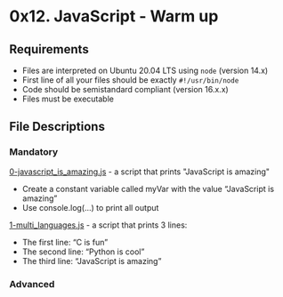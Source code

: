 # 0x12. JavaScript - Warm up
## Requirements
- Files are interpreted on Ubuntu 20.04 LTS using `node` (version 14.x)
- First line of all your files should be exactly `#!/usr/bin/node`
- Code should be semistandard compliant (version 16.x.x)
- Files must be executable
## File Descriptions
### Mandatory
[0-javascript_is_amazing.js](https://github.com/Gbeminiyi-S/alx-higher_level_programming/blob/main/0x12-javascript-warm_up/0-javascript_is_amazing.js) - a script that prints "JavaScript is amazing"
- Create a constant variable called myVar with the value “JavaScript is amazing”
- Use console.log(...) to print all output

[1-multi_languages.js](https://github.com/Gbeminiyi-S/alx-higher_level_programming/blob/main/0x12-javascript-warm_up/1-multi_languages.js) - a script that prints 3 lines:
- The first line: “C is fun”
- The second line: “Python is cool”
- The third line: “JavaScript is amazing”

### Advanced

